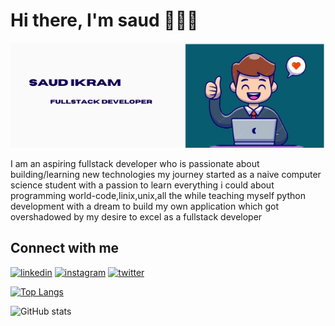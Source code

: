 <h1> Hi there, I'm saud 👋👨‍💻</h1>

<img src= "./SAUD IKRAM.png">
<p>I am an aspiring fullstack developer who is passionate about building/learning new technologies my journey started as a naive computer science student with a passion to learn everything i could about programming world-code,linix,unix,all the while teaching myself python development with a dream to build my own application which got overshadowed by my desire to excel as a fullstack developer</p>
<h2> Connect with me </h2>
 <a href = "https://www.linkedin.com/in/saud-ikram-aa4a01238/"><img src='https://cdn.jsdelivr.net/npm/simple-icons@3.0.1/icons/linkedin.svg' alt='linkedin' height='40'></a>
 <a href = "https://www.instagram.com/my_journy_to_idk/"><img src='https://cdn.jsdelivr.net/npm/simple-icons@3.0.1/icons/instagram.svg' alt='instagram' height='40'></a>  <a href = "https://twitter.com/SaudIkram4"><img src='https://cdn.jsdelivr.net/npm/simple-icons@3.0.1/icons/twitter.svg' alt='twitter' height='40'></a>  

  

[![Top Langs](https://github-readme-stats.vercel.app/api/top-langs/?username=saudikramxx)](https://github.com/anuraghazra/github-readme-stats)

![GitHub stats](https://github-readme-stats.vercel.app/api?username=saudikramxx&show_icons=true)  

